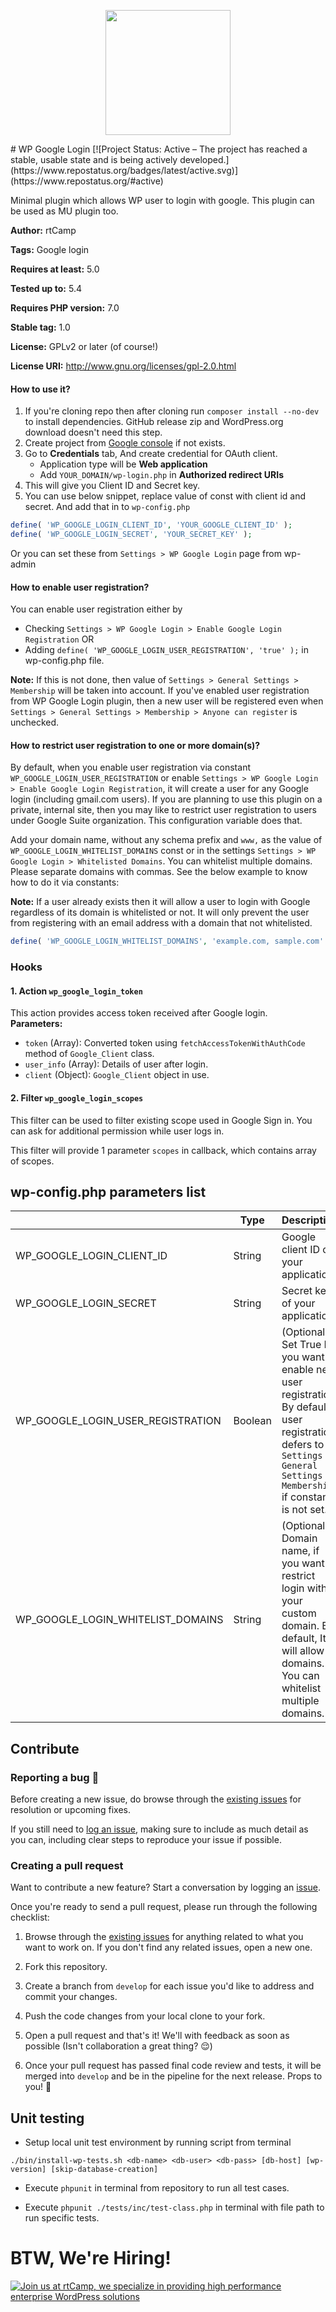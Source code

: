 <p align="center">
<a href="https://rtcamp.com/?ref=wp-menu-custom-fields-repo" target="_blank"><img width="200"src="https://rtcamp.com/wp-content/themes/rtcamp-v9/assets/img/site-logo-black.svg"></a>
</p>
# WP Google Login
[![Project Status: Active – The project has reached a stable, usable state and is being actively developed.](https://www.repostatus.org/badges/latest/active.svg)](https://www.repostatus.org/#active)

Minimal plugin which allows WP user to login with google. This plugin can be used as MU plugin too.

**Author:** rtCamp

**Tags:** Google login

**Requires at least:** 5.0

**Tested up to:** 5.4

**Requires PHP version:** 7.0

**Stable tag:** 1.0

**License:** GPLv2 or later (of course!)

**License URI:** http://www.gnu.org/licenses/gpl-2.0.html

#### How to use it?

1. If you're cloning repo then after cloning run `composer install --no-dev` to install dependencies. GitHub release zip and WordPress.org download doesn't need this step.
2. Create project from [Google console](https://console.developers.google.com/apis/dashboard) if not exists.
3. Go to **Credentials** tab, And create credential for OAuth client.
    * Application type will be **Web application**
    * Add `YOUR_DOMAIN/wp-login.php` in **Authorized redirect URIs**
4. This will give you Client ID and Secret key.
5. You can use below snippet, replace value of const with client id and secret. And add that in to `wp-config.php` 

```php
define( 'WP_GOOGLE_LOGIN_CLIENT_ID', 'YOUR_GOOGLE_CLIENT_ID' );
define( 'WP_GOOGLE_LOGIN_SECRET', 'YOUR_SECRET_KEY' );
```
Or you can set these from `Settings > WP Google Login` page from wp-admin

#### How to enable user registration?
You can enable user registration either by
- Checking `Settings > WP Google Login > Enable Google Login Registration`
OR
- Adding `define( 'WP_GOOGLE_LOGIN_USER_REGISTRATION', 'true' );` in wp-config.php file.

**Note:** If this is not done, then value of `Settings > General Settings > Membership` will be taken into account.
If you've enabled user registration from WP Google Login plugin, then a new user will be registered even when `Settings > General Settings > Membership > Anyone can register` is unchecked.

#### How to restrict user registration to one or more domain(s)?

By default, when you enable user registration via constant `WP_GOOGLE_LOGIN_USER_REGISTRATION` or enable `Settings > WP Google Login > Enable Google Login Registration`, it will create a user for any Google login (including gmail.com users). If you are planning to use this plugin on a private, internal site, then you may like to restrict user registration to users under Google Suite organization. This configuration variable does that.

Add your domain name, without any schema prefix and `www,` as the value of `WP_GOOGLE_LOGIN_WHITELIST_DOMAINS` const or in the settings `Settings > WP Google Login > Whitelisted Domains`. You can whitelist multiple domains. Please separate domains with commas. See the below example to know how to do it via constants:

**Note:** If a user already exists then it will allow a user to login with Google regardless of its domain is whitelisted or not. It will only prevent the user from registering with an email address with a domain that not whitelisted.
 
```php
define( 'WP_GOOGLE_LOGIN_WHITELIST_DOMAINS', 'example.com, sample.com' );
```


### Hooks

#### 1. Action `wp_google_login_token`
This action provides access token received after Google login.  
**Parameters:**
* `token` (Array): Converted token using `fetchAccessTokenWithAuthCode` method of `Google_Client` class.
* `user_info` (Array): Details of user after login.
* `client` (Object): `Google_Client` object in use.

#### 2. Filter `wp_google_login_scopes`
This filter can be used to filter existing scope used in Google Sign in.
You can ask for additional permission while user logs in.

This filter will provide 1 parameter `scopes` in callback, which contains array of scopes.


## wp-config.php parameters list

|                                   | Type    | Description                                                                                                                                                                 |
|-----------------------------------|---------|-----------------------------------------------------------------------------------------------------------------------------------------------------------------------------|
| WP_GOOGLE_LOGIN_CLIENT_ID         | String  | Google client ID of your application.                                                                                                                                       |
| WP_GOOGLE_LOGIN_SECRET            | String  | Secret key of your application                                                                                                                                              |
| WP_GOOGLE_LOGIN_USER_REGISTRATION | Boolean | (Optional) Set True If you want to enable new user registration. By default, user registration defers to `Settings > General Settings > Membership` if constant is not set. |
| WP_GOOGLE_LOGIN_WHITELIST_DOMAINS | String  | (Optional) Domain name, if you want to restrict login with your custom domain. By default, It will allow all domains. You can whitelist multiple domains.                   |


## Contribute

### Reporting a bug 🐞

Before creating a new issue, do browse through the [existing issues](https://github.com/rtCamp/wp-google-login/issues) for resolution or upcoming fixes. 

If you still need to [log an issue](https://github.com/rtCamp/wp-google-login/issues/new), making sure to include as much detail as you can, including clear steps to reproduce your issue if possible.

### Creating a pull request

Want to contribute a new feature? Start a conversation by logging an [issue](https://github.com/rtCamp/wp-google-login/issues).

Once you're ready to send a pull request, please run through the following checklist: 

1. Browse through the [existing issues](https://github.com/rtCamp/wp-google-login/issues) for anything related to what you want to work on. If you don't find any related issues, open a new one.

1. Fork this repository.

1. Create a branch from `develop` for each issue you'd like to address and commit your changes.

1. Push the code changes from your local clone to your fork.

1. Open a pull request and that's it! We'll with feedback as soon as possible (Isn't collaboration a great thing? 😌)

1. Once your pull request has passed final code review and tests, it will be merged into `develop` and be in the pipeline for the next release. Props to you! 🎉

## Unit testing

- Setup local unit test environment by running script from terminal

```./bin/install-wp-tests.sh <db-name> <db-user> <db-pass> [db-host] [wp-version] [skip-database-creation]```

- Execute `phpunit` in terminal from repository to run all test cases.

- Execute `phpunit ./tests/inc/test-class.php` in terminal with file path to run specific tests.


# BTW, We're Hiring!

<a href="https://rtcamp.com/"><img src="https://rtcamp.com/wp-content/uploads/2019/04/github-banner@2x.png" alt="Join us at rtCamp, we specialize in providing high performance enterprise WordPress solutions"></a>
